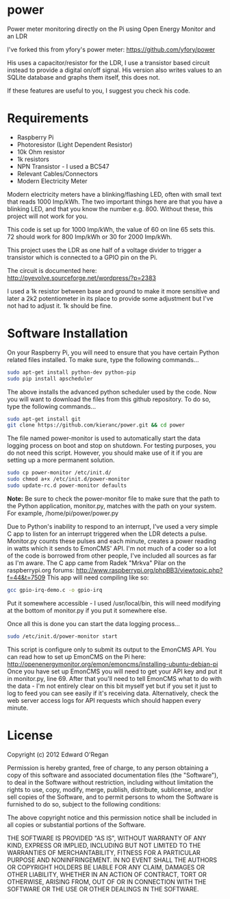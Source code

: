 power
=====

Power meter monitoring directly on the Pi using Open Energy Monitor and an LDR

I've forked this from yfory's power meter: https://github.com/yfory/power

His uses a capacitor/resistor for the LDR, I use a transistor based circuit instead to provide a digital on/off signal.
His version also writes values to an SQLite database and graphs them itself, this does not.

If these features are useful to you, I suggest you check his code.

# Requirements
* Raspberry Pi
* Photoresistor (Light Dependent Resistor)
* 10k Ohm resistor
* 1k resistors
* NPN Transistor - I used a BC547
* Relevant Cables/Connectors
* Modern Electricity Meter

Modern electricity meters have a blinking/flashing LED, often with small text that reads 1000 Imp/kWh. The two important things here are that you have a blinking LED, and that you know the number e.g. 800. Without these, this project will not work for you.

This code is set up for 1000 Imp/kWh, the value of 60 on line 65 sets this. 72 should work for 800 Imp/kWh or 30 for 2000 Imp/kWh.

This project uses the LDR as one half of a voltage divider to trigger a transistor which is connected to a GPIO pin on the Pi.

The circuit is documented here: http://pyevolve.sourceforge.net/wordpress/?p=2383

I used a 1k resistor between base and ground to make it more sensitive and later a 2k2 potentiometer in its place to provide some adjustment but I've not had to adjust it. 1k should be fine.

# Software Installation
On your Raspberry Pi, you will need to ensure that you have certain Python related files installed. To make sure, type the following commands...

```bash
sudo apt-get install python-dev python-pip
sudo pip install apscheduler
```

The above installs the advanced python scheduler used by the code.
Now you will want to download the files from this github repository. To do so, type the following commands...

```bash
sudo apt-get install git
git clone https://github.com/kieranc/power.git && cd power
```

The file named power-monitor is used to automatically start the data logging process on boot and stop on shutdown. For testing purposes, you do not need this script. However, you should make use of it if you are setting up a more permanent solution.

```bash
sudo cp power-monitor /etc/init.d/
sudo chmod a+x /etc/init.d/power-monitor
sudo update-rc.d power-monitor defaults
```

**Note:** Be sure to check the power-monitor file to make sure that the path to the Python application, monitor.py, matches with the path on your system. For example, /home/pi/power/power.py

Due to Python's inability to respond to an interrupt, I've used a very simple C app to listen for an interrupt triggered when the LDR detects a pulse. Monitor.py counts these pulses and each minute, creates a power reading in watts which it sends to EmonCMS' API.
I'm not much of a coder so a lot of the code is borrowed from other people, I've included all sources as far as I'm aware.
The C app came from Radek "Mrkva" Pilar on the raspberrypi.org forums: http://www.raspberrypi.org/phpBB3/viewtopic.php?f=44&t=7509
This app will need compiling like so:

```bash
gcc gpio-irq-demo.c -o gpio-irq
```

Put it somewhere accessible - I used /usr/local/bin, this will need modifying at the bottom of monitor.py if you put it somewhere else.

Once all this is done you can start the data logging process...

```bash
sudo /etc/init.d/power-monitor start
```

This script is configure only to submit its output to the EmonCMS API.
You can read how to set up EmonCMS on the Pi here: http://openenergymonitor.org/emon/emoncms/installing-ubuntu-debian-pi
Once you have set up EmonCMS you will need to get your API key and put it in monitor.py, line 69.
After that you'll need to tell EmonCMS what to do with the data - I'm not entirely clear on this bit myself yet but if you set it 
just to log to feed you can see easily if it's receiving data. Alternatively, check the web server access logs for API requests
which should happen every minute.


# License

Copyright (c) 2012 Edward O'Regan

Permission is hereby granted, free of charge, to any person obtaining a copy of this software and associated documentation files (the "Software"), to deal in the Software without restriction, including without limitation the rights to use, copy, modify, merge, publish, distribute, sublicense, and/or sell copies of the Software, and to permit persons to whom the Software is furnished to do so, subject to the following conditions:

The above copyright notice and this permission notice shall be included in all copies or substantial portions of the Software.

THE SOFTWARE IS PROVIDED "AS IS", WITHOUT WARRANTY OF ANY KIND, EXPRESS OR IMPLIED, INCLUDING BUT NOT LIMITED TO THE WARRANTIES OF MERCHANTABILITY, FITNESS FOR A PARTICULAR PURPOSE AND NONINFRINGEMENT. IN NO EVENT SHALL THE AUTHORS OR COPYRIGHT HOLDERS BE LIABLE FOR ANY CLAIM, DAMAGES OR OTHER LIABILITY, WHETHER IN AN ACTION OF CONTRACT, TORT OR OTHERWISE, ARISING FROM, OUT OF OR IN CONNECTION WITH THE SOFTWARE OR THE USE OR OTHER DEALINGS IN THE SOFTWARE.

